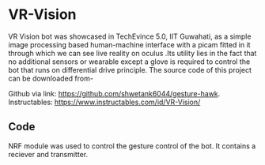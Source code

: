 # VR-Vision

VR Vision bot was showcased in TechEvince 5.0, IIT Guwahati, as a simple image processing based human-machine interface with a picam fitted in it through which we can see live reality on oculus .Its utility lies in the fact that no additional sensors or wearable except a glove is required to control the bot that runs on differential drive principle. The source code of this project can be downloaded from-  

Github via link: https://github.com/shwetank6044/gesture-hawk. 
Instructables: https://www.instructables.com/id/VR-Vision/

## Code

NRF module was used to control the gesture control of the bot. It contains a reciever and transmitter. 
